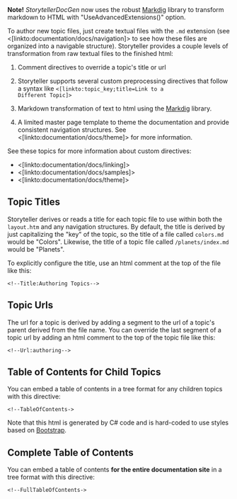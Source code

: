 <!--Title:Authoring Topics-->
<!--Url:authoring-->

<div class="alert alert-success"><b>Note!</b> <i>StorytellerDocGen</i> now uses the robust
<a href="https://github.com/lunet-io/markdig">Markdig</a> library to transform markdown to HTML with "UseAdvancedExtensions()"
option.</div>

To author new topic files, just create textual files with the `.md` extension (see <[linkto:documentation/docs/navigation]> to see how these files are organized into a navigable structure). Storyteller provides a couple levels of transformation from raw textual files to the finished html:

1. Comment directives to override a topic's title or url

1. Storyteller supports several custom preprocessing directives that follow a syntax like <code>&lt;[linkto:topic_key;title=Link to a Different Topic]&gt;</code> 

1. Markdown transformation of text to html using the [Markdig](https://github.com/lunet-io/markdig) library.

1. A limited master page template to theme the documentation and provide consistent navigation structures. See <[linkto:documentation/docs/theme]> for more information.


See these topics for more information about custom directives:
* <[linkto:documentation/docs/linking]>
* <[linkto:documentation/docs/samples]>
* <[linkto:documentation/docs/theme]>


## Topic Titles

Storyteller derives or reads a title for each topic file to use within both the `layout.htm` and any navigation structures. By default, the title is derived by just capitalizing the "key" of the topic, so the title of a file called `colors.md` would be "Colors". Likewise, the title of a topic file called `/planets/index.md` would be "Planets".

To explicitly configure the title, use an html comment at the top of the file like this:

<code>&lt;!--Title:Authoring Topics--&gt;</code>

## Topic Urls

The url for a topic is derived by adding a segment to the url of a topic's parent derived from the file name. You can override the last segment of a topic url by adding an html comment to the top of the topic file like this:

<code>&lt;!--Url:authoring--&gt;</code>

## Table of Contents for Child Topics

You can embed a table of contents in a tree format for any children topics with this directive:

<code>&lt;!--TableOfContents-&gt;</code>

Note that this html is generated by C# code and is hard-coded to use styles based on [Bootstrap](http://getbootstrap.com).

## Complete Table of Contents

You can embed a table of contents **for the entire documentation site** in a tree format with this directive:

<code>&lt;!--FullTableOfContents-&gt;</code>


